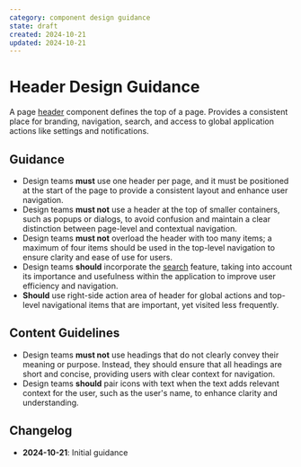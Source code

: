 ```yaml
---
category: component design guidance
state: draft
created: 2024-10-21
updated: 2024-10-21
---
```


# Header Design Guidance

A page [header](https://clarity.design/documentation/header) component defines the top of a page. Provides a consistent place for branding, navigation, search, and access to global application actions like settings and notifications.

## Guidance

- Design teams **must** use one header per page, and it must be positioned at the start of the page to provide a consistent layout and enhance user navigation.
- Design teams **must not** use a header at the top of smaller containers, such as popups or dialogs, to avoid confusion and maintain a clear distinction between page-level and contextual navigation.
- Design teams **must not** overload the header with too many items; a maximum of four items should be used in the top-level navigation to ensure clarity and ease of use for users.
- Design teams **should** incorporate the [search](https://clarity.design/documentation/header#search) feature, taking into account its importance and usefulness within the application to improve user efficiency and navigation.
- **Should** use right-side action area of header for global actions and top-level navigational items that are important, yet visited less frequently.

## Content Guidelines

- Design teams **must not** use headings that do not clearly convey their meaning or purpose. Instead, they should ensure that all headings are short and concise, providing users with clear context for navigation.
- Design teams **should** pair icons with text when the text adds relevant context for the user, such as the user's name, to enhance clarity and understanding.

## Changelog

- **2024-10-21**: Initial guidance
